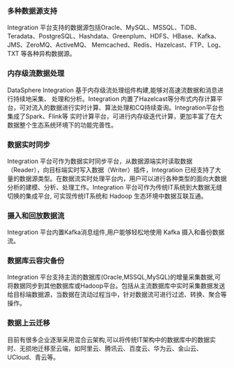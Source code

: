 ### 多种数据源支持 
Integration 平台支持的数据源包括Oracle、MySQL、MSSQL、TiDB、Teradata、PostgreSQL、Hashdata、Greenplum、HDFS、HBase、Kafka、JMS、ZeroMQ、ActiveMQ、 Memcached、Redis、Hazelcast、FTP、Log、TXT 等各种异构数据源。

### 内存级流数据处理

DataSphere Integration 基于内存级流处理组件构建,能够对高速流数据和消息进行持续地采集、 处理和分析。Integration 内置了Hazelcast等分布式内存计算平台，可对流入的数据进行实时计算、算法处理和CQ持续查询。Integration平台也集成了Spark、Flink等 实时计算平台，可进行内存级迭代计算，更加丰富了在大数据整个生态系统环境下的功能完善性。


### 数据实时同步
Integration 平台可作为数据实时同步平台，从数据源端实时读取数据（Reader），向目标端实时写入数据（Writer）插件，Integration 已经支持了大量的数据源类型。在数据流实时处理平台内，用户可以进行各种类型的面向大数据分析的建模、分析、处理工作。Integration 平台可作为传统IT系统到大数据无缝切换的集成平台, 可实现传统IT系统和 Hadoop 生态环境中数据互联互通。


### 摄入和回放数据流
Integration 平台内置Kafka消息组件,用户能够轻松地使用 Kafka 摄入和备份数据流。



### 数据库云容灾备份
Integration 平台支持主流的数据库(Oracle,MSSQL,MySQL)的增量采集数据,可将数据同步到其他数据库或Hadoop平台。包括从主流数据库中实时采集数据发送给目标端数据源，当数据在流动过程当中，针对数据流可进行过滤、转换、聚合等操作。

### 数据上云迁移
目前有很多企业逐渐采用混合云架构,可以将传统IT架构中的数据库中的数据实时、无损地迁移至云端，如阿里云、腾讯云、百度云、华为云、金山云、UCloud、青云等。 

